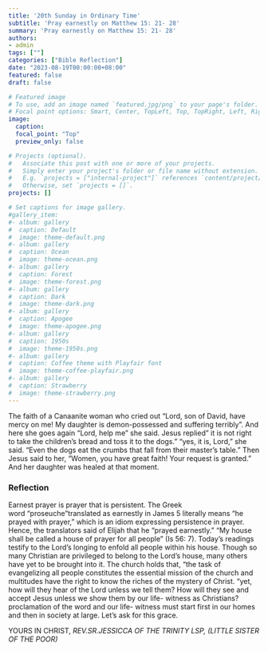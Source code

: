 ```yaml
---
title: '20th Sunday in Ordinary Time'
subtitle: 'Pray earnestly on Matthew 15: 21- 28'
summary: 'Pray earnestly on Matthew 15: 21- 28'
authors:
- admin
tags: [""]
categories: ["Bible Reflection"]
date: "2023-08-19T00:00:00+08:00"
featured: false
draft: false

# Featured image
# To use, add an image named `featured.jpg/png` to your page's folder.
# Focal point options: Smart, Center, TopLeft, Top, TopRight, Left, Right, BottomLeft, Bottom, BottomRight
image:
  caption:
  focal_point: "Top"
  preview_only: false

# Projects (optional).
#   Associate this post with one or more of your projects.
#   Simply enter your project's folder or file name without extension.
#   E.g. `projects = ["internal-project"]` references `content/project/deep-learning/index.md`.
#   Otherwise, set `projects = []`.
projects: []

# Set captions for image gallery.
#gallery_item:
#- album: gallery
#  caption: Default
#  image: theme-default.png
#- album: gallery
#  caption: Ocean
#  image: theme-ocean.png
#- album: gallery
#  caption: Forest
#  image: theme-forest.png
#- album: gallery
#  caption: Dark
#  image: theme-dark.png
#- album: gallery
#  caption: Apogee
#  image: theme-apogee.png
#- album: gallery
#  caption: 1950s
#  image: theme-1950s.png
#- album: gallery
#  caption: Coffee theme with Playfair font
#  image: theme-coffee-playfair.png
#- album: gallery
#  caption: Strawberry
#  image: theme-strawberry.png
---
```

The faith of a Canaanite woman who cried out “Lord, son of David, have mercy on me! My daughter is demon-possessed and suffering terribly”. And here she goes again “Lord, help me” she said. Jesus replied” it is not right to take the children’s bread and toss it to the dogs.” “yes, it is, Lord,” she said. “Even the dogs eat the crumbs that fall from their master’s table.” Then Jesus said to her, “Women, you have great faith! Your request is granted.” And her daughter was healed at that moment.

### Reflection
Earnest prayer is prayer that is persistent. The Greek word “proseuche”translated as earnestly in James 5 literally means “he prayed with prayer,” which is an idiom expressing persistence in prayer. Hence, the translators said of Elijah that he “prayed earnestly.”
“My house shall be called a house of prayer for all people” (Is 56: 7). Today’s readings testify to the Lord’s longing to enfold all people within his house. Though so many Christian are privileged to belong to the Lord’s house, many others have yet to be brought into it. The church holds that, “the task of evangelizing all people constitutes the essential mission of the church and multitudes have the right to know the riches of the mystery of Christ. “yet, how will they hear of the Lord unless we tell them? How will they see and accept Jesus unless we show them by our life- witness as Christians? proclamation of the word and our life- witness must start first in our homes and then in society at large. Let’s ask for this grace.


YOURS IN CHRIST,
_REV.SR.JESSICCA OF THE TRINITY LSP, (LITTLE SISTER OF THE POOR)_